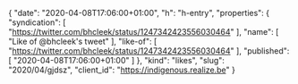 {
  "date": "2020-04-08T17:06:00+01:00",
  "h": "h-entry",
  "properties": {
    "syndication": [
      "https://twitter.com/bhcleek/status/1247342423556030464"
    ],
    "name": [
      "Like of @bhcleek's tweet"
    ],
    "like-of": [
      "https://twitter.com/bhcleek/status/1247342423556030464"
    ],
    "published": [
      "2020-04-08T17:06:00+01:00"
    ]
  },
  "kind": "likes",
  "slug": "2020/04/gjdsz",
  "client_id": "https://indigenous.realize.be"
}
